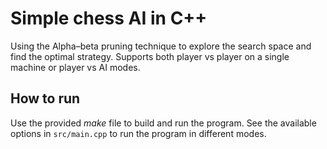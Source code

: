 # Simple chess AI in C++
Using the Alpha–beta pruning technique to explore the search space and find the optimal strategy. Supports both player vs player on a single machine or player vs AI modes.

## How to run
Use the provided *make* file to build and run the program. See the available options in `src/main.cpp` to run the program in different modes.
